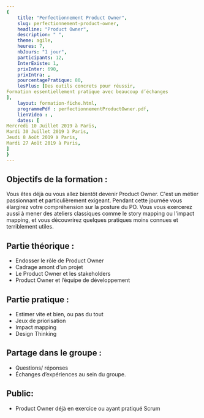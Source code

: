 ```yaml
---
{
	title: "Perfectionnement Product Owner",
	slug: perfectionnement-product-owner, 
	headline: "Product Owner",
	description: " ",
	theme: agile,
	heures: 7,
	nbJours: "1 jour",
	participants: 12,
	InterExiste: 1,
	prixInter: 690,
	prixIntra: ,
	pourcentagePratique: 80,
	lesPlus: [Des outils concrets pour réussir,
Formation essentiellement pratique avec beaucoup d’échanges
],
	layout: formation-fiche.html, 
	programmePdf : perfectionnementProductOwner.pdf,
	lienVideo : ,
	dates: [
Mercredi 10 Juillet 2019 à Paris,
Mardi 30 Juillet 2019 à Paris,
Jeudi 8 Août 2019 à Paris, 
Mardi 27 Août 2019 à Paris,
]
}
---
```


## Objectifs de la formation : ##

Vous êtes déjà ou vous allez bientôt devenir Product Owner. C'est un métier passionnant et particulièrement exigeant. 
Pendant cette journée vous élargirez votre compréhension sur la posture du PO. Vous vous exercerez aussi à mener des ateliers classiques comme le story mapping ou l'impact mapping, et vous découvrirez quelques pratiques moins connues et terriblement utiles.

## Partie théorique : ##

* Endosser le rôle de Product Owner
* Cadrage amont d’un projet
* Le Product Owner et les stakeholders
* Product Owner et l’équipe de développement

## Partie pratique : ##

* Estimer vite et bien, ou pas du tout
* Jeux de priorisation
* Impact mapping
* Design Thinking

## Partage dans le groupe : ##

* Questions/ réponses
* Échanges d’expériences au sein du groupe.

## Public: ##

* Product Owner déjà en exercice ou ayant pratiqué Scrum
